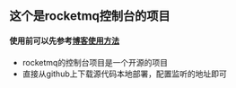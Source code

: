  ## 这个是rocketmq控制台的项目

#### 使用前可以先参考[博客使用方法]( https://blog.csdn.net/qq_38545713/article/details/99325972 )

+ rocketmq的控制台项目是一个开源的项目
+ 直接从github上下载源代码本地部署，配置监听的地址即可